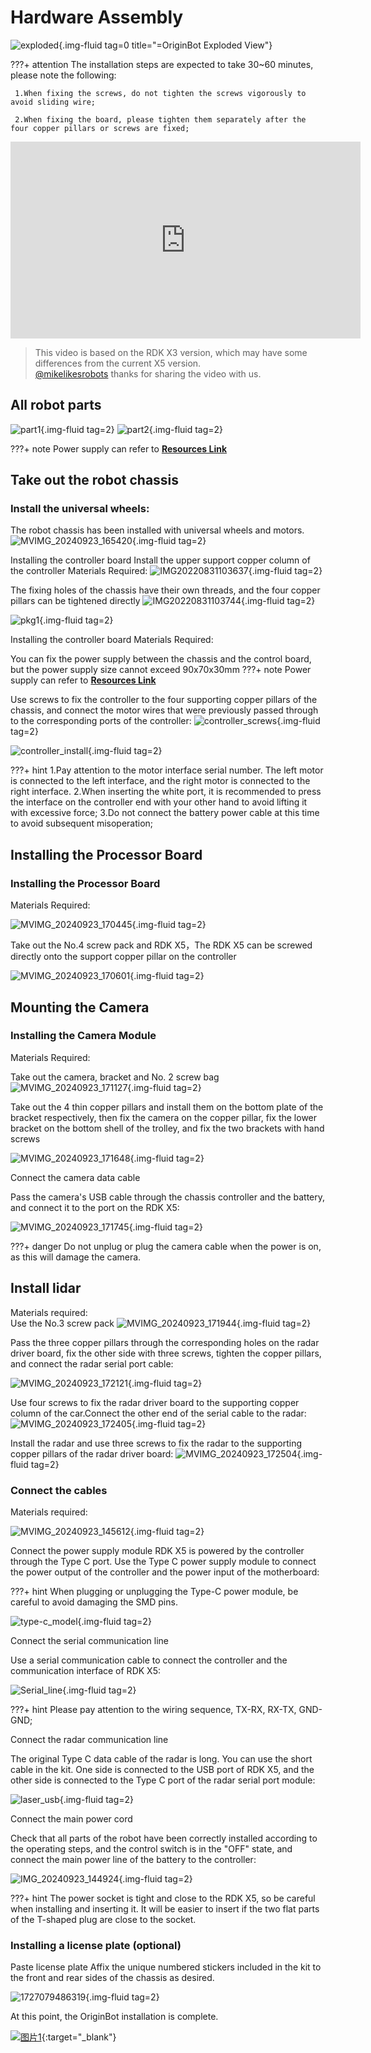 # **Hardware Assembly**

![exploded ](../../assets/img/hardware_setup/exploded.jpg){.img-fluid tag=0 title="=OriginBot Exploded View"}

???+ attention
    The installation steps are expected to take 30~60 minutes, please note the following:
    

     1.When fixing the screws, do not tighten the screws vigorously to avoid sliding wire;

     2.When fixing the board, please tighten them separately after the four copper pillars or screws are fixed;

<center>
<iframe width="560" height="315" src="https://www.youtube.com/embed/rRoLNXG-gnA?si=cN5GdL8x6VykAJ-y" title="YouTube video player" frameborder="0" allow="accelerometer; autoplay; clipboard-write; encrypted-media; gyroscope; picture-in-picture; web-share" referrerpolicy="strict-origin-when-cross-origin" allowfullscreen></iframe>
</center>

> This video is based on the RDK X3 version, which may have some differences from the current X5 version.   
> [@mikelikesrobots](https://www.youtube.com/@mikelikesrobots)
> thanks for sharing the video with us.

## **All robot parts**
![part1](../../assets/img/hardware_setup/part1.png){.img-fluid tag=2}
![part2](../../assets/img/hardware_setup/part2.png){.img-fluid tag=2}

???+ note
    Power supply can refer to [**Resources Link**](../material/open_source_link.md#power-bank)
    
## **Take out the robot chassis**

### Install the universal wheels:

The robot chassis has been installed with universal wheels and motors.
![MVIMG_20240923_165420](../../assets/img/hardware_setup/MVIMG_20240923_165420.jpg){.img-fluid tag=2}

Installing the controller board
Install the upper support copper column of the controller Materials Required:
![IMG20220831103637](../../assets/img/hardware_setup/IMG20220831103637.jpg){.img-fluid tag=2}

The fixing holes of the chassis have their own threads, and the four copper pillars can be tightened directly
![IMG20220831103744](../../assets/img/hardware_setup/IMG20220831103744.jpg){.img-fluid tag=2}

![pkg1](../../assets/img/hardware_setup/PixPin_2025-05-09_16-59-08.png){.img-fluid tag=2}

Installing the controller board
Materials Required:

You can fix the power supply between the chassis and the control board, but the power supply size cannot exceed 90x70x30mm
???+ note
    Power supply can refer to [**Resources Link**](../material/open_source_link.md#power-bank)



Use screws to fix the controller to the four supporting copper pillars of the chassis, and connect the motor wires that were previously passed through to the corresponding ports of the controller:
![controller_screws](../../assets/img/hardware_setup/controller_screws.jpg){.img-fluid tag=2}

![controller_install](../../assets/img/hardware_setup/controller_install.png){.img-fluid tag=2}




???+ hint
    1.Pay attention to the motor interface serial number. The left motor is connected to the left interface, and the right motor is connected to the right interface.
    2.When inserting the white port, it is recommended to press the interface on the controller end with your other hand to avoid lifting it with excessive force;
    3.Do not connect the battery power cable at this time to avoid subsequent misoperation;




## **Installing the Processor Board**

### Installing the Processor Board


Materials Required:

![MVIMG_20240923_170445](../../assets/img/hardware_setup/MVIMG_20240923_170445.jpg){.img-fluid tag=2}


 Take out the No.4 screw pack and RDK X5，The RDK X5 can be screwed directly onto the support copper pillar on the controller

![MVIMG_20240923_170601](../../assets/img/hardware_setup/RDK_install.png){.img-fluid tag=2}



## **Mounting the Camera**
### Installing the Camera Module

Materials Required:

Take out the camera, bracket and No. 2 screw bag
![MVIMG_20240923_171127](../../assets/img/hardware_setup/camera_parts.png){.img-fluid tag=2}


Take out the 4 thin copper pillars and install them on the bottom plate of the bracket respectively, then fix the camera on the copper pillar, fix the lower bracket on the bottom shell of the trolley, and fix the two brackets with hand screws

![MVIMG_20240923_171648](../../assets/img/hardware_setup/PixPin_2025-05-09_17-00-58.png){.img-fluid tag=2}

 Connect the camera data cable

Pass the camera's USB cable through the chassis controller and the battery, and connect it to the port on the RDK X5:

![MVIMG_20240923_171745](../../assets/img/hardware_setup/MVIMG_20240923_171745.jpg){.img-fluid tag=2}



???+ danger
    Do not unplug or plug the camera cable when the power is on, as this will damage the camera.

## **Install lidar**
Materials required:      
Use the No.3 screw pack
![MVIMG_20240923_171944](../../assets/img/hardware_setup/MVIMG_20240923_171944.jpg){.img-fluid tag=2}

Pass the three copper pillars through the corresponding holes on the radar driver board, fix the other side with three screws, tighten the copper pillars, and connect the radar serial port cable:

![MVIMG_20240923_172121](../../assets/img/hardware_setup/MVIMG_20240923_172121.jpg){.img-fluid tag=2}

Use four screws to fix the radar driver board to the supporting copper column of the car.Connect the other end of the serial cable to the radar:
![MVIMG_20240923_172405](../../assets/img/hardware_setup/MVIMG_20240923_172405.jpg){.img-fluid tag=2}

Install the radar and use three screws to fix the radar to the supporting copper pillars of the radar driver board:
![MVIMG_20240923_172504](../../assets/img/hardware_setup/MVIMG_20240923_172504.jpg){.img-fluid tag=2}

### Connect the cables

Materials required:

![MVIMG_20240923_145612](../../assets/img/hardware_setup/MVIMG_20240923_145612.jpg){.img-fluid tag=2}
 

Connect the power supply module
RDK X5 is powered by the controller through the Type C port. Use the Type C power supply module to connect the power output of the controller and the power input of the motherboard:

???+ hint
    When plugging or unplugging the Type-C power module, be careful to avoid damaging the SMD pins.

![type-c_model](../../assets/img/hardware_setup/type-c_model.png){.img-fluid tag=2}



 Connect the serial communication line

Use a serial communication cable to connect the controller and the communication interface of RDK X5:

![Serial_line](../../assets/img/hardware_setup/Serial_line.jpg){.img-fluid tag=2}


???+ hint
    Please pay attention to the wiring sequence, TX-RX, RX-TX, GND-GND;

Connect the radar communication line

The original Type C data cable of the radar is long. You can use the short cable in the kit. One side is connected to the USB port of RDK X5, and the other side is connected to the Type C port of the radar serial port module:



![laser_usb](../../assets/img/hardware_setup/laser_usb.jpg){.img-fluid tag=2}

Connect the main power cord

Check that all parts of the robot have been correctly installed according to the operating steps, and the control switch is in the "OFF" state, and connect the main power line of the battery to the controller:

![IMG_20240923_144924](../../assets/img/hardware_setup/power_line_connected.png){.img-fluid tag=2}


???+ hint
    The power socket is tight and close to the RDK X5, so be careful when installing and inserting it. It will be easier to insert if the two flat parts of the T-shaped plug are close to the socket.

### Installing a license plate (optional)
Paste license plate
Affix the unique numbered stickers included in the kit to the front and rear sides of the chassis as desired.


![1727079486319](../../assets/img/hardware_setup/PixPin_2025-05-09_17-28-35.png){.img-fluid tag=2}

At this point, the OriginBot installation is complete.

[![图片1](../../assets/img/footer_en.png)](https://www.guyuehome.com/){:target="_blank"}
